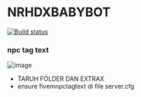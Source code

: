# NRHDXBABYBOT

[![Build status](https://ci.appveyor.com/api/projects/status/m07cnunnni8w82o5?svg=true)](https://ci.appveyor.com/project/madskristensen/markdowneditor)

### npc tag text 

![image](https://cdn.discordapp.com/attachments/1225889701752344586/1264250132166217819/Screenshot_36.png?ex=669dd8f0&is=669c8770&hm=bc192a665f05ea9e303ce9c5a318b2c796ac7dcb9165a88fa394dbc48a2e9e7b&)


- TARUH FOLDER DAN EXTRAX
- ensure fivemnpctagtext di file server.cfg

